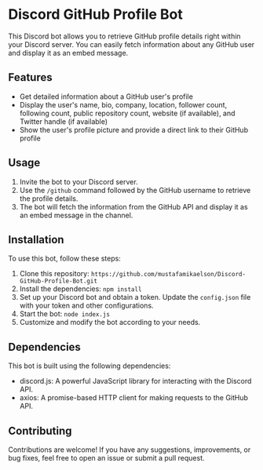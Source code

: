 # Discord GitHub Profile Bot

This Discord bot allows you to retrieve GitHub profile details right within your Discord server. You can easily fetch information about any GitHub user and display it as an embed message.

## Features

- Get detailed information about a GitHub user's profile
- Display the user's name, bio, company, location, follower count, following count, public repository count, website (if available), and Twitter handle (if available)
- Show the user's profile picture and provide a direct link to their GitHub profile

## Usage

1. Invite the bot to your Discord server.
2. Use the `/github` command followed by the GitHub username to retrieve the profile details.
3. The bot will fetch the information from the GitHub API and display it as an embed message in the channel.

## Installation

To use this bot, follow these steps:

1. Clone this repository: `https://github.com/mustafamikaelson/Discord-GitHub-Profile-Bot.git`
2. Install the dependencies: `npm install`
3. Set up your Discord bot and obtain a token. Update the `config.json` file with your token and other configurations.
4. Start the bot: `node index.js`
5. Customize and modify the bot according to your needs.

## Dependencies

This bot is built using the following dependencies:

- discord.js: A powerful JavaScript library for interacting with the Discord API.
- axios: A promise-based HTTP client for making requests to the GitHub API.

## Contributing

Contributions are welcome! If you have any suggestions, improvements, or bug fixes, feel free to open an issue or submit a pull request.